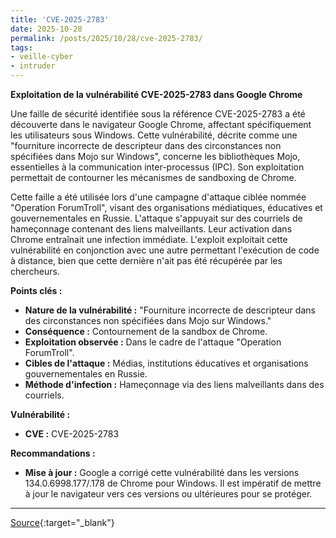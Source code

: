 ```yaml
---
title: 'CVE-2025-2783'
date: 2025-10-28
permalink: /posts/2025/10/28/cve-2025-2783/
tags:
- veille-cyber
- intruder
---
```

**Exploitation de la vulnérabilité CVE-2025-2783 dans Google Chrome**

Une faille de sécurité identifiée sous la référence CVE-2025-2783 a été découverte dans le navigateur Google Chrome, affectant spécifiquement les utilisateurs sous Windows. Cette vulnérabilité, décrite comme une "fourniture incorrecte de descripteur dans des circonstances non spécifiées dans Mojo sur Windows", concerne les bibliothèques Mojo, essentielles à la communication inter-processus (IPC). Son exploitation permettait de contourner les mécanismes de sandboxing de Chrome.

Cette faille a été utilisée lors d'une campagne d'attaque ciblée nommée "Operation ForumTroll", visant des organisations médiatiques, éducatives et gouvernementales en Russie. L'attaque s'appuyait sur des courriels de hameçonnage contenant des liens malveillants. Leur activation dans Chrome entraînait une infection immédiate. L'exploit exploitait cette vulnérabilité en conjonction avec une autre permettant l'exécution de code à distance, bien que cette dernière n'ait pas été récupérée par les chercheurs.

**Points clés :**

*   **Nature de la vulnérabilité :** "Fourniture incorrecte de descripteur dans des circonstances non spécifiées dans Mojo sur Windows."
*   **Conséquence :** Contournement de la sandbox de Chrome.
*   **Exploitation observée :** Dans le cadre de l'attaque "Operation ForumTroll".
*   **Cibles de l'attaque :** Médias, institutions éducatives et organisations gouvernementales en Russie.
*   **Méthode d'infection :** Hameçonnage via des liens malveillants dans des courriels.

**Vulnérabilité :**

*   **CVE :** CVE-2025-2783

**Recommandations :**

*   **Mise à jour :** Google a corrigé cette vulnérabilité dans les versions 134.0.6998.177/.178 de Chrome pour Windows. Il est impératif de mettre à jour le navigateur vers ces versions ou ultérieures pour se protéger.

---
[Source](https://cvemon.intruder.io/cves/CVE-2025-2783){:target="_blank"}
